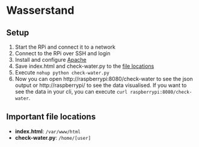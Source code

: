# Wasserstand
## Setup
1. Start the RPi and connect it to a network
2. Connect to the RPi over SSH and login
3. Install and configure [Apache](https://httpd.apache.org/)
4. Save index.html and check-water.py to the [file locations](#important-file-locations)
5. Execute `nohup python check-water.py`
6. Now you can open http://raspberrypi:8080/check-water to see the json output or http://raspberrypi/ to see the data visualised. If you want to see the data in your cli, you can execute `curl raspberrypi:8080/check-water`.
## Important file locations
* **index.html**: `/var/www/html`
* **check-water.py**: `/home/[user]`
